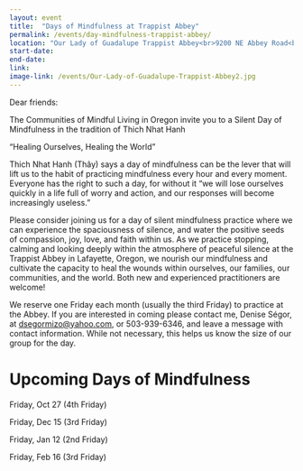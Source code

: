 ```yaml
---
layout: event
title:  "Days of Mindfulness at Trappist Abbey"
permalink: /events/day-mindfulness-trappist-abbey/
location: "Our Lady of Guadalupe Trappist Abbey<br>9200 NE Abbey Road<br>Carlton , OR"
start-date:   
end-date:   
link:
image-link: /events/Our-Lady-of-Guadalupe-Trappist-Abbey2.jpg
---
```


Dear friends:

The Communities of Mindful Living in Oregon invite you to a Silent Day of Mindfulness in the tradition of Thich Nhat Hanh

“Healing Ourselves, Healing the World”

Thich Nhat Hanh (Thây) says a day of mindfulness can be the lever that will lift us to the habit of practicing mindfulness every hour and every moment. Everyone has the right to such a day, for without it “we will lose ourselves quickly in a life full of worry and action, and our responses will become increasingly useless.”

Please consider joining us for a day of silent mindfulness practice where we can experience the spaciousness of silence, and water the positive seeds of compassion, joy, love, and faith within us. As we practice stopping, calming and looking deeply within the atmosphere of peaceful silence at the Trappist Abbey in Lafayette, Oregon, we nourish our mindfulness and cultivate the capacity to heal the wounds within ourselves, our families, our communities, and the world. Both new and experienced practitioners are welcome!

We reserve one Friday each month (usually the third Friday) to practice at the Abbey.  If you are interested in coming please contact me, Denise Ségor, at dsegormizo@yahoo.com, or 503-939-6346, and leave a message with contact information. While not necessary, this helps us know the size of our group for the day.

# Upcoming Days of Mindfulness

Friday, Oct 27	(4th Friday)

Friday, Dec 15	(3rd Friday)

Friday, Jan 12	(2nd Friday)

Friday, Feb 16	(3rd Friday)
